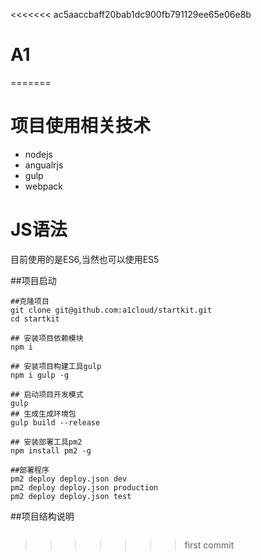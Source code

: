 <<<<<<< ac5aaccbaff20bab1dc900fb791129ee65e06e8b
# A1
=======
# 项目使用相关技术
* nodejs
* angualrjs
* gulp
* webpack

# JS语法
目前使用的是ES6,当然也可以使用ES5


##项目启动

```
##克隆项目
git clone git@github.com:a1cloud/startkit.git
cd startkit

## 安装项目依赖模块
npm i

## 安装项目构建工具gulp
npm i gulp -g

## 启动项目开发模式
gulp
## 生成生成环境包
gulp build --release

## 安装部署工具pm2
npm install pm2 -g

##部署程序
pm2 deploy deploy.json dev
pm2 deploy deploy.json production
pm2 deploy deploy.json test

```

##项目结构说明

```

```
>>>>>>> first commit
